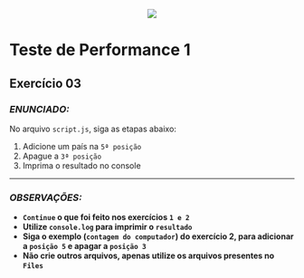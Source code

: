 <p align="center">
    <img src="https://www.infnet.edu.br/infnet/wp-content/themes/infnet.homepage//assets/img/LogoInfnetRodape.png"/>
</p>

# Teste de Performance 1

## Exercício 03

### _ENUNCIADO:_

No arquivo `script.js`, siga as etapas abaixo:

1. Adicione um país na `5ª posição`
2. Apague a `3ª posição`
3. Imprima o resultado no console

---

### _OBSERVAÇÕES:_

- **`Continue` o que foi feito nos exercícios `1 e 2`**
- **Utilize `console.log` para imprimir o `resultado`**
- **Siga o exemplo (`contagem do computador`) do exercício 2, para adicionar a `posição 5` e apagar a `posição 3`**
- **Não crie outros arquivos, apenas utilize os arquivos presentes no `Files`**